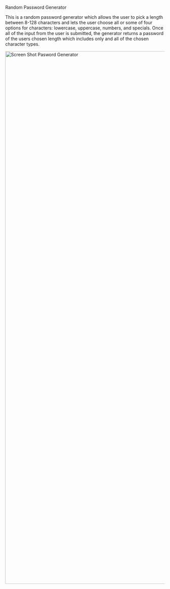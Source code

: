 Random Password Generator

This is a random password generator which allows the user to pick a length between 8-128 characters and lets the user choose all or some of four options for characters: lowercase, uppercase, numbers, and specials. 
Once all of the input from the user is submitted, the generator returns a password of the users chosen length which includes only and all of the chosen character types.

<img width="1680" alt="Screen Shot Pasword Generator" src="https://user-images.githubusercontent.com/68871819/91677008-5bba1e80-eaf6-11ea-9fb2-122f441b90f5.png">
